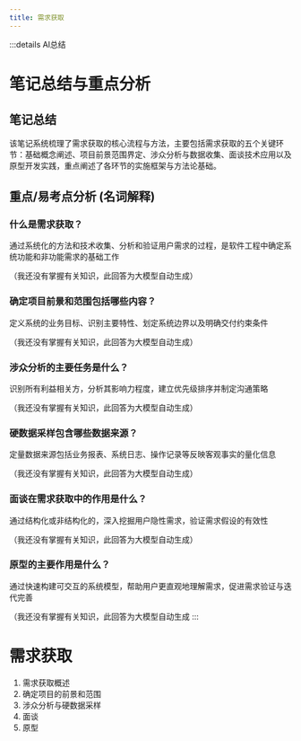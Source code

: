 ```yaml
---
title: 需求获取
---
```


:::details AI总结



# 笔记总结与重点分析
## 笔记总结
该笔记系统梳理了需求获取的核心流程与方法，主要包括需求获取的五个关键环节：基础概念阐述、项目前景范围界定、涉众分析与数据收集、面谈技术应用以及原型开发实践，重点阐述了各环节的实施框架与方法论基础。

## 重点/易考点分析 (名词解释)

### 什么是需求获取？
通过系统化的方法和技术收集、分析和验证用户需求的过程，是软件工程中确定系统功能和非功能需求的基础工作

（我还没有掌握有关知识，此回答为大模型自动生成）

### 确定项目前景和范围包括哪些内容？
定义系统的业务目标、识别主要特性、划定系统边界以及明确交付约束条件

（我还没有掌握有关知识，此回答为大模型自动生成）

### 涉众分析的主要任务是什么？
识别所有利益相关方，分析其影响力程度，建立优先级排序并制定沟通策略

（我还没有掌握有关知识，此回答为大模型自动生成）

### 硬数据采样包含哪些数据来源？
定量数据来源包括业务报表、系统日志、操作记录等反映客观事实的量化信息

（我还没有掌握有关知识，此回答为大模型自动生成）

### 面谈在需求获取中的作用是什么？
通过结构化或非结构化的，深入挖掘用户隐性需求，验证需求假设的有效性

（我还没有掌握有关知识，此回答为大模型自动生成）

### 原型的主要作用是什么？
通过快速构建可交互的系统模型，帮助用户更直观地理解需求，促进需求验证与迭代完善

（我还没有掌握有关知识，此回答为大模型自动生成
:::
# 需求获取

1. 需求获取概述
2. 确定项目的前景和范围
3. 涉众分析与硬数据采样
4. 面谈
5. 原型
